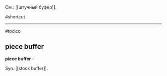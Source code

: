 См.: [[штучный буфер]].

#shortcut




<hr/>

#tocico

## piece buffer

<b>piece buffer</b> - 


Syn.:[[stock buffer]].
 



